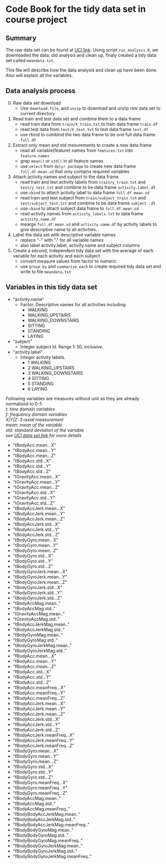 # Code Book for the tidy data set in course project

## Summary
The raw data set can be found at [UCI link](http://archive.ics.uci.edu/ml/datasets/Human+Activity+Recognition+Using+Smartphones). 
Using script `run_analysis.R`, we downloaded the data, did analysis and clean up, finaly created a tidy data set called `meandata.txt`.

This file will describe how the data analysis and clean up have been done. Also will explain all the variables.

## Data analysis process
0. Raw data set download
   + Use `download.file`, and `unzip` to download and unzip raw data set to current directory
1. Read train and test data set and combine them to a data frame
   + read train data from `train/X_train.txt` to train data frame `train.df`
   + read test data from `test/X_test.txt` to test data frame `test.df`
   + use rbind to combind the two data frame to be one full data frame `full.df`
2. Extract only mean and std mesurements to create a new data frame
   + read all variable(feature) names from `features.txt` into `feature.names`
   + grep `mean()` or `std()` in all feature names
   + use `select` from `dplyr package` to create new data frame `full.df.mean.sd` that only contains required variables
3. Attach activity names and subject to the data frame
   + read train and test activity labels from `train/y_train.txt` and `test/y_test.txt` and combine to be data frame `activity.label.df` 
   + use `cbind` to attach activity label to data frame `full.df.mean.sd`
   + read train and test subject from `train/subject_train.txt` and `test/subject_test.txt` and combine to be data frame `subject .df`
   + use `cbind` to attach subject data frame to `full.df.mean.sd`
   + read activity names from `activity_labels.txt` to data frame `activity.name.df`
   + mearge `full.df.mean.sd` and `activity.name.df` by activity labels to give descriptive name to all activities.
4. Label the data set with descriptive variable names
   + replace "-" with "." for all variable names
   + also label activity.label, activity.name and subject columns
5. Create a second, independent tidy data set with the average of each variable for each activity and each subject
   + convert measure values from factor to numeric
   + use `group_by` and `summarize_each` to create required tidy data set and write to file `meandata.txt`
   
## Variables in this tidy data set
* "activity.name" 
    - Factor. Descriptive names for all activities including
       + WALKING
       + WALKING_UPSTAIRS
       + WALKING_DOWNSTAIRS
       + SITTING
       + STANDING
       + LAYING 
* "subject"
    - Integer subject id. Range 1-30, inclusive. 
* "activity.label"
    - Integer activity labels. 
	   + 1 WALKING
	   + 2 WALKING_UPSTAIRS
	   + 3 WALKING_DOWNSTAIRS
	   + 4 SITTING
	   + 5 STANDING
	   + 6 LAYING 

Following variables are measures without unit as they are already normalized to 0-1:  
  *t: time domain variables*  
  *f: frequency domain variables*  
  *X|Y|Z: 3-axial measurement*  
  *mean: mean of the variable*  
  *std: standard deviation of the variable*  
  *see [UCI data set link](http://archive.ics.uci.edu/ml/datasets/Human+Activity+Recognition+Using+Smartphones) for more details*   

* "tBodyAcc.mean...X"              
* "tBodyAcc.mean...Y"              
* "tBodyAcc.mean...Z"              
* "tBodyAcc.std...X"               
* "tBodyAcc.std...Y"               
* "tBodyAcc.std...Z"               
* "tGravityAcc.mean...X"           
* "tGravityAcc.mean...Y"           
* "tGravityAcc.mean...Z"           
* "tGravityAcc.std...X"            
* "tGravityAcc.std...Y"            
* "tGravityAcc.std...Z"            
* "tBodyAccJerk.mean...X"          
* "tBodyAccJerk.mean...Y"          
* "tBodyAccJerk.mean...Z"          
* "tBodyAccJerk.std...X"           
* "tBodyAccJerk.std...Y"
* "tBodyAccJerk.std...Z"
* "tBodyGyro.mean...X"
* "tBodyGyro.mean...Y"
* "tBodyGyro.mean...Z"
* "tBodyGyro.std...X"
* "tBodyGyro.std...Y"
* "tBodyGyro.std...Z"
* "tBodyGyroJerk.mean...X"
* "tBodyGyroJerk.mean...Y"
* "tBodyGyroJerk.mean...Z"
* "tBodyGyroJerk.std...X"
* "tBodyGyroJerk.std...Y"
* "tBodyGyroJerk.std...Z"
* "tBodyAccMag.mean.."
* "tBodyAccMag.std.."
* "tGravityAccMag.mean.."
* "tGravityAccMag.std.."
* "tBodyAccJerkMag.mean.."
* "tBodyAccJerkMag.std.."
* "tBodyGyroMag.mean.."
* "tBodyGyroMag.std.."
* "tBodyGyroJerkMag.mean.."
* "tBodyGyroJerkMag.std.."
* "fBodyAcc.mean...X"
* "fBodyAcc.mean...Y"
* "fBodyAcc.mean...Z"
* "fBodyAcc.std...X"
* "fBodyAcc.std...Y"
* "fBodyAcc.std...Z"
* "fBodyAcc.meanFreq...X"
* "fBodyAcc.meanFreq...Y"
* "fBodyAcc.meanFreq...Z"
* "fBodyAccJerk.mean...X"
* "fBodyAccJerk.mean...Y"
* "fBodyAccJerk.mean...Z"
* "fBodyAccJerk.std...X"
* "fBodyAccJerk.std...Y"
* "fBodyAccJerk.std...Z"
* "fBodyAccJerk.meanFreq...X"
* "fBodyAccJerk.meanFreq...Y"
* "fBodyAccJerk.meanFreq...Z"
* "fBodyGyro.mean...X"
* "fBodyGyro.mean...Y"
* "fBodyGyro.mean...Z"
* "fBodyGyro.std...X"
* "fBodyGyro.std...Y"
* "fBodyGyro.std...Z"
* "fBodyGyro.meanFreq...X"
* "fBodyGyro.meanFreq...Y"
* "fBodyGyro.meanFreq...Z"
* "fBodyAccMag.mean.."
* "fBodyAccMag.std.."
* "fBodyAccMag.meanFreq.."
* "fBodyBodyAccJerkMag.mean.."
* "fBodyBodyAccJerkMag.std.."
* "fBodyBodyAccJerkMag.meanFreq.."
* "fBodyBodyGyroMag.mean.."
* "fBodyBodyGyroMag.std.."
* "fBodyBodyGyroMag.meanFreq.."
* "fBodyBodyGyroJerkMag.mean.."
* "fBodyBodyGyroJerkMag.std.."
* "fBodyBodyGyroJerkMag.meanFreq.."
